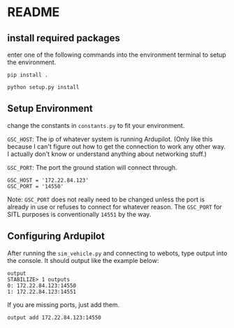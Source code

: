 # README
## install required packages
enter one of the following commands into the environment terminal to setup the environment.
~~~
pip install .
~~~
~~~
python setup.py install
~~~
## Setup Environment
change the constants in `constants.py` to fit your environment.

`GSC_HOST`: The ip of whatever system is running Ardupilot. (Only like this because I can't figure out how to get
the connection to work any other way. I actually don't know or understand anything about networking stuff.)

`GSC_PORT`: The port the ground station will connect through.
~~~
GSC_HOST = '172.22.84.123'
GSC_PORT = '14550'
~~~
Note: `GSC_PORT` does not really need to be changed unless the port is already in use or refuses to connect for 
whatever reason. The `GSC_PORT` for SITL purposes is conventionally `14551` by the way.
## Configuring Ardupilot
After running the `sim_vehicle.py` and connecting to webots, type output into the console. It should output 
like the example below:
~~~
output
STABILIZE> 1 outputs
0: 172.22.84.123:14550
1: 172.22.84.123:14551
~~~
If you are missing ports, just add them.
~~~
output add 172.22.84.123:14550
~~~